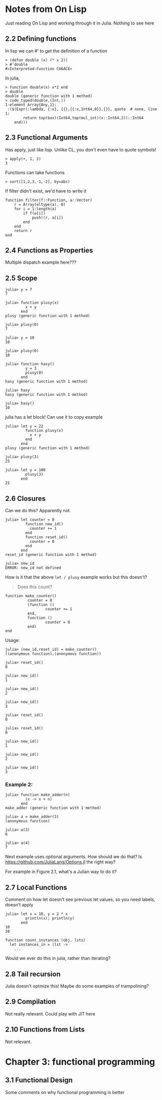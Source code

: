 # Notes from On Lisp

Just reading On Lisp and working through it in Julia. Nothing to see here

## 2.2 Defining functions
In lisp we can #' to get the definition of a function
~~~
> (defun double (x) (* x 2))
> #’double
#<Interpreted-Function C66ACE>
~~~

In julia,
~~~
> function double(x) x*2 end
> double
double (generic function with 1 method)
> code_typed(double,(Int,))                                                                                                    
1-element Array{Any,1}:
 :($(Expr(:lambda, {:x}, {{},{{:x,Int64,0}},{}}, quote  # none, line 1:
        return top(box)(Int64,top(mul_int)(x::Int64,2))::Int64
    end)))
~~~

## 2.3 Functional Arguments
Has apply, just like lisp. Unlike CL, you don't even have to quote symbols!
~~~
> apply(+, 1, 2)
3
~~~

Functions can take functions
~~~
> sort([1,2,3,-1,-2], by=abs)
~~~

If filter didn't exist, we'd have to write it
~~~
function filter(f::Function, a::Vector)
    r = Array(eltype(a), 0)
    for i = 1:length(a)
        if f(a[i])
            push!(r, a[i])
        end
    end
    return r
end
~~~

## 2.4 Functions as Properties
Multiple dispatch example here???

## 2.5 Scope
~~~
julia> y = 7
7
~~~

~~~
julia> function plusy(x)
         x + y
       end
plusy (generic function with 1 method)

julia> plusy(0)
7

julia> y = 10
10

julia> plusy(0)
10

julia> function hasy()
         y = 3
         plusy(0)
       end
hasy (generic function with 1 method)

julia> hasy
hasy (generic function with 1 method)

julia> hasy()
10
~~~

julia has a let block! Can use it to copy example
~~~
julia> let y = 22
         function plusy(x)
           x + y
         end
       end
plusy (generic function with 1 method)

julia> plusy(3)
25

julia> let y = 100
         plusy(3)
       end
25
~~~

## 2.6 Closures
Can we do this? Apparently not.

~~~
julia> let counter = 0
         function new_id()
           counter += 1
         end
         function reset_id()
           counter = 0
         end
       end
reset_id (generic function with 1 method)

julia> new_id
ERROR: new_id not defined
~~~

How is it that the above `let / plusy` example works but this doesn't?

> Does this count?

~~~
function make_counter()
          counter = 0            
          (function ()
                  counter += 1
          end,               
          function ()
                  counter = 0
          end)
end 

~~~

Usage:

~~~
julia> (new_id,reset_id) = make_counter()
((anonymous function),(anonymous function))

julia> reset_id()
0

julia> new_id()
1

julia> new_id()
2

julia> new_id()
3

julia> reset_id()
0

julia> reset_id()
0

julia> new_id()
1

julia> new_id()
2

julia> new_id()
3

~~~


### Example 2:
~~~
julia> function make_adder(n)
         (x -> x + n)
       end
make_adder (generic function with 1 method)

julia> a = make_adder(3)
(anonymous function)

julia> a(3)
6

julia> a(4)
7
~~~

Next example uses optional arguments. How should we do that? Is https://github.com/JuliaLang/Options.jl the right way?

For example in Figure 2.1, what's a Julian way to do it?

## 2.7 Local Functions

Comment on how let doesn't see previous let values, so you need labels, doesn't apply
~~~
julia> let x = 10, y = 2 * x
         println(x); println(y)
       end
10
20

function count_instances (obj, lsts)
  let instances_in = (lst ->
    ...      
~~~

Would we ever do this in julia, rather than iterating?

## 2.8 Tail recursion

Julia doesn't optmize this! Maybe do some examples of trampolining?

## 2.9 Compilation

Not really relevant. Could play with JIT here

## 2.10 Functions from Lists

Not relevant.

# Chapter 3: functional programming

## 3.1 Functional Design

Some comments on why functional programming is better
